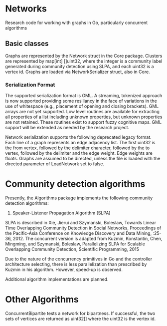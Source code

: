 # Networks
Research code for working with graphs in Go, particularly concurrent algorithms

## Basic classes
Graphs are represented by the Network struct in the Core package.  Clusters are represented by map[int] []uint32, where the integer is a community label generated during community detection using SLPA, and each uint32 is a vertex id.  Graphs are loaded
via NetworkSerializer struct, also in Core. 

### Serialization Format
The supported serialization format is GML. A streaming, tokenized approach is now supported providing some resiliancy in the face of variations in the use of whitespace (e.g., placement of opening and closing brackets). GML arrays are not yet supported.
Low level routines are available for extracting all properties of a list including unknown properties, but unknown properties 
are not retained. These routines exist to support fuzzy cognitive maps.  GML support will be extended as needed by the research project.

Network serialization supports the following deprecated legacy format. Each line of a graph represents an edge adjacency list.  The first uint32 is the from vertex, followed by the delimiter character, followed by
the to vertex, followed by the delimiter and the edge weight.  Edge weights are floats.  Graphs are assumed to be directed, unless the 
file is loaded with the directed parameter of LoadNetwork set to false.

# Community detection algorithms 
Presently, the Algorithms package implements the following community detection algorithms:

1. Speaker-Listener Propagation Algorithm (SLPA)

SLPA is described in Xie, Jierui and Szymanski, Boleslaw, Towards Linear Time Overlapping Community Detection in Social Networks, Proceedings of the Pacific-Asia Conference on Knowledge Discovery and Data Mining, :25-36, 2012.
The concurrent version is adapted from Kuzmin, Konstantin, Chen, Mingming, and Szymanski, Boleslaw, Parallelizing SLPA for Scalable Overlapping Community Detection, Scientific Programming, 2015

Due to the nature of the concurrency primitives in Go and the controller architecture selecting, there is less parallelization than prescribed by Kuzmin in his algorithm.  However, speed-up is observed.

Additional algorithm implementations are planned.

# Other Algorithms
ConcurrentBipartite tests a network for bipartness.  If successful, the two sets of vertices are returned as uint32[] where the uint32 is the vertex id.
